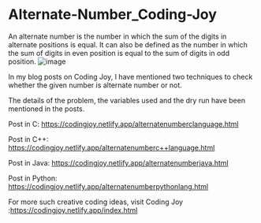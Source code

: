 # Alternate-Number_Coding-Joy

An alternate number is the number in which the sum of the digits in alternate positions is equal. It can also be defined as the number in which the sum of
digits in even position is equal to the sum of digits in odd position.
![image](https://github.com/AmruhaAhmed/Alternate-Number_Coding-Joy/assets/98407069/e9e68a3b-e0c1-45e1-bb8e-501944f4f184)

In my blog posts on Coding Joy, I have mentioned two techniques to check whether the given number is alternate number or not.

The details of the problem, the variables used and the dry run have been mentioned in the posts.

Post in C:
https://codingjoy.netlify.app/alternatenumberclanguage.html

Post in C++:
https://codingjoy.netlify.app/alternatenumberc++language.html

Post in Java:
https://codingjoy.netlify.app/alternatenumberjava.html

Post in Python:
https://codingjoy.netlify.app/alternatenumberpythonlang.html

For more such creative coding ideas, visit Coding Joy :https://codingjoy.netlify.app/index.html


